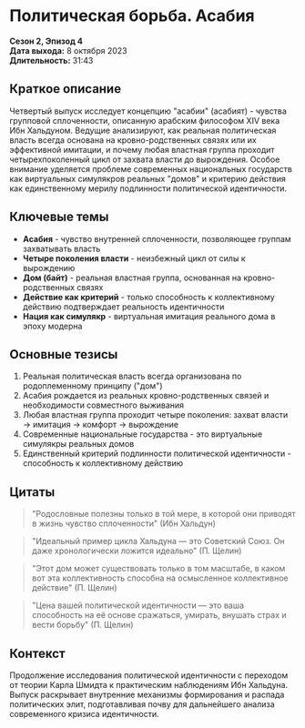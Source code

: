 # Политическая борьба. Асабия
**Сезон 2, Эпизод 4**  
**Дата выхода:** 8 октября 2023  
**Длительность:** 31:43

## Краткое описание

Четвертый выпуск исследует концепцию "асабии" (асабият) - чувства групповой сплоченности, описанную арабским философом XIV века Ибн Хальдуном. Ведущие анализируют, как реальная политическая власть всегда основана на кровно-родственных связях или их эффективной имитации, и почему любая властная группа проходит четырехпоколенный цикл от захвата власти до вырождения. Особое внимание уделяется проблеме современных национальных государств как виртуальных симулякров реальных "домов" и критерию действия как единственному мерилу подлинности политической идентичности.

## Ключевые темы

- **Асабия** - чувство внутренней сплоченности, позволяющее группам захватывать власть
- **Четыре поколения власти** - неизбежный цикл от силы к вырождению
- **Дом (байт)** - реальная властная группа, основанная на кровно-родственных связях
- **Действие как критерий** - только способность к коллективному действию подтверждает реальность идентичности
- **Нация как симулякр** - виртуальная имитация реального дома в эпоху модерна

## Основные тезисы

1. Реальная политическая власть всегда организована по родоплеменному принципу ("дом")
2. Асабия рождается из реальных кровно-родственных связей и необходимости совместного выживания
3. Любая властная группа проходит четыре поколения: захват власти → имитация → комфорт → вырождение
4. Современные национальные государства - это виртуальные симулякры реальных домов
5. Единственный критерий подлинности политической идентичности - способность к коллективному действию

## Цитаты

> "Родословные полезны только в той мере, в которой они приводят в жизнь чувство сплоченности" (Ибн Хальдун)

> "Идеальный пример цикла Хальдуна — это Советский Союз. Он даже хронологически ложится идеально" (П. Щелин)

> "Этот дом может существовать только в том масштабе, в каком вот эта коллективность способна на осмысленное коллективное действие" (П. Щелин)

> "Цена вашей политической идентичности — это ваша способность на её основе сражаться, умирать, внушать страх и вести борьбу" (П. Щелин)

## Контекст

Продолжение исследования политической идентичности с переходом от теории Карла Шмидта к практическим наблюдениям Ибн Хальдуна. Выпуск раскрывает внутренние механизмы формирования и распада политических элит, подготавливая почву для дальнейшего анализа современного кризиса идентичности.